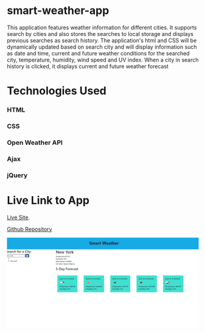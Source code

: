 # smart-weather-app
This application features weather information for different cities. It supports search by cities and also stores the searches to local storage and displays previous searches as search history. The application's html and CSS  will be dynamically updated based on search city and will display information such as date and time, current and future weather conditions for the searched city, temperature, humidity, wind speed and  UV index. When a city in search history is clicked, it displays current and future weather forecast

# Technologies Used
### HTML
### CSS
### Open Weather API
### Ajax
### jQuery

# Live Link to App
 [ Live Site](https://terd47.github.io/smart-weather-app/).

[Github Repository](https://github.com/Terd47/smart-weather-app)

![ smart weather](./assets/images/smart-city-app.png)

